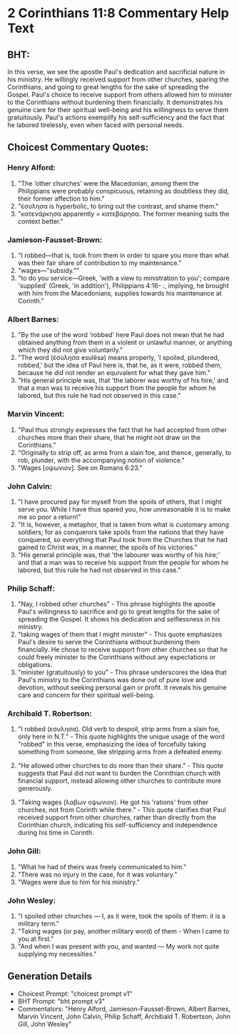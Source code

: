 # 2 Corinthians 11:8 Commentary Help Text

## BHT:
In this verse, we see the apostle Paul's dedication and sacrificial nature in his ministry. He willingly received support from other churches, sparing the Corinthians, and going to great lengths for the sake of spreading the Gospel. Paul's choice to receive support from others allowed him to minister to the Corinthians without burdening them financially. It demonstrates his genuine care for their spiritual well-being and his willingness to serve them gratuitously. Paul's actions exemplify his self-sufficiency and the fact that he labored tirelessly, even when faced with personal needs.

## Choicest Commentary Quotes:
### Henry Alford:
1. "The ‘other churches’ were the Macedonian, among them the Philippians were probably conspicuous, retaining as doubtless they did, their former affection to him."
2. "ἐσύλησα is hyperbolic, to bring out the contrast, and shame them."
3. "κατενάρκησα apparently = κατεβάρησα. The former meaning suits the context better."

### Jamieson-Fausset-Brown:
1. "I robbed—that is, took from them in order to spare you more than what was their fair share of contribution to my maintenance." 
2. "wages—"subsidy.""
3. "to do you service—Greek, 'with a view to ministration to you'; compare 'supplied' (Greek, 'in addition'), Philippians 4:16- :, implying, he brought with him from the Macedonians, supplies towards his maintenance at Corinth."

### Albert Barnes:
1. "By the use of the word 'robbed' here Paul does not mean that he had obtained anything from them in a violent or unlawful manner, or anything which they did not give voluntarily."
2. "The word (ἐσύλησα esulēsa) means properly, 'I spoiled, plundered, robbed,' but the idea of Paul here is, that he, as it were, robbed them, because he did not render an equivalent for what they gave him."
3. "His general principle was, that 'the laborer was worthy of his hire,' and that a man was to receive his support from the people for whom he labored, but this rule he had not observed in this case."

### Marvin Vincent:
1. "Paul thus strongly expresses the fact that he had accepted from other churches more than their share, that he might not draw on the Corinthians."
2. "Originally to strip off, as arms from a slain foe, and thence, generally, to rob, plunder, with the accompanying notion of violence."
3. "Wages [οψωνιον]. See on Romans 6:23."

### John Calvin:
1. "I have procured pay for myself from the spoils of others, that I might serve you. While I have thus spared you, how unreasonable it is to make me so poor a return!"
2. "It is, however, a metaphor, that is taken from what is customary among soldiers; for as conquerors take spoils from the nations that they have conquered, so everything that Paul took from the Churches that he had gained to Christ was, in a manner, the spoils of his victories."
3. "His general principle was, that 'the labourer was worthy of his hire;' and that a man was to receive his support from the people for whom he labored, but this rule he had not observed in this case."

### Philip Schaff:
1. "Nay, I robbed other churches" - This phrase highlights the apostle Paul's willingness to sacrifice and go to great lengths for the sake of spreading the Gospel. It shows his dedication and selflessness in his ministry.
2. "taking wages of them that I might minister" - This quote emphasizes Paul's desire to serve the Corinthians without burdening them financially. He chose to receive support from other churches so that he could freely minister to the Corinthians without any expectations or obligations.
3. "minister (gratuitously) to you" - This phrase underscores the idea that Paul's ministry to the Corinthians was done out of pure love and devotion, without seeking personal gain or profit. It reveals his genuine care and concern for their spiritual well-being.

### Archibald T. Robertson:
1. "I robbed (εσυλησα). Old verb to despoil, strip arms from a slain foe, only here in N.T." - This quote highlights the unique usage of the word "robbed" in this verse, emphasizing the idea of forcefully taking something from someone, like stripping arms from a defeated enemy.

2. "He allowed other churches to do more than their share." - This quote suggests that Paul did not want to burden the Corinthian church with financial support, instead allowing other churches to contribute more generously.

3. "Taking wages (λαβων οψωνιον). He got his 'rations' from other churches, not from Corinth while there." - This quote clarifies that Paul received support from other churches, rather than directly from the Corinthian church, indicating his self-sufficiency and independence during his time in Corinth.

### John Gill:
1. "What he had of theirs was freely communicated to him."
2. "There was no injury in the case, for it was voluntary."
3. "Wages were due to him for his ministry."

### John Wesley:
1. "I spoiled other churches — I, as it were, took the spoils of them: it is a military term." 
2. "Taking wages (or pay, another military word) of them - When I came to you at first."
3. "And when I was present with you, and wanted — My work not quite supplying my necessities."


## Generation Details
- Choicest Prompt: "choicest prompt v1"
- BHT Prompt: "bht prompt v3"
- Commentators: "Henry Alford, Jamieson-Fausset-Brown, Albert Barnes, Marvin Vincent, John Calvin, Philip Schaff, Archibald T. Robertson, John Gill, John Wesley"
